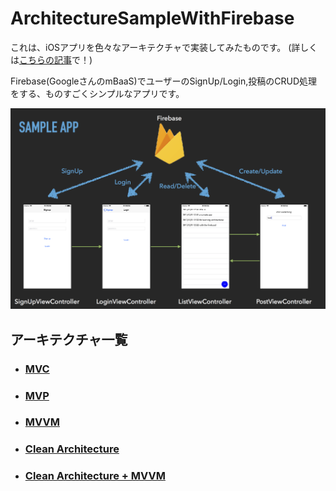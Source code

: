 # ArchitectureSampleWithFirebase

これは、iOSアプリを色々なアーキテクチャで実装してみたものです。
(詳しくは[こちらの記事](http://rock-name.com/ios/ios-architecture)で！)

Firebase(GoogleさんのmBaaS)でユーザーのSignUp/Login,投稿のCRUD処理をする、ものすごくシンプルなアプリです。

![](./Images/sample_app.png)


## アーキテクチャ一覧

- ### [MVC](https://github.com/rockname/ArchitectureSampleWithFirebase/tree/mvc)

- ### [MVP](https://github.com/rockname/ArchitectureSampleWithFirebase/tree/mvp)

- ### [MVVM](https://github.com/rockname/ArchitectureSampleWithFirebase/tree/mvvm)

- ### [Clean Architecture](https://github.com/rockname/ArchitectureSampleWithFirebase/tree/clean-architecture)

- ### [Clean Architecture + MVVM](clean-architecture+mvvm)

